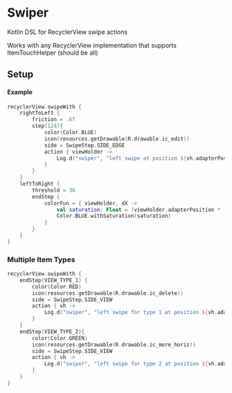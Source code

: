 # Swiper
Kotlin DSL for RecyclerView swipe actions

Works with any RecyclerView implementation that supports ItemTouchHelper (should be all)

## Setup

#### Example
```kotlin
recyclerView.swipeWith {
    rightToLeft {
        friction = .6f
        step(124){
            color(Color.BLUE)
            icon(resources.getDrawable(R.drawable.ic_edit))
            side = SwipeStep.SIDE_EDGE
            action { viewHolder ->
                Log.d("swiper", "left swipe at position ${vh.adapterPosition}")
            }
        }
    }
    leftToRight {
        threshold = 36
        endStep {
            colorFun = { viewHolder, dX ->
                val saturation: Float = (viewHolder.adapterPosition * .1f) % 1
                Color.BLUE.withSaturation(saturation)
            }
        }
    }
}
```

### Multiple Item Types
```kotlin
recyclerView.swipeWith {
    endStep(VIEW_TYPE_1) {
        color(Color.RED)
        icon(resources.getDrawable(R.drawable.ic_delete))
        side = SwipeStep.SIDE_VIEW
        action { vh ->
            Log.d("swiper", "left swipe for type 1 at position ${vh.adapterPosition}")
        }
    }
    endStep(VIEW_TYPE_2){
        color(Color.GREEN)
        icon(resources.getDrawable(R.drawable.ic_more_horiz))
        side = SwipeStep.SIDE_VIEW
        action { vh ->
            Log.d("swiper", "left swipe for type 2 at position ${vh.adapterPosition}")
        }
    }
}
```